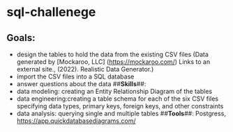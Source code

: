 # sql-challenege
## **Goals**: 
- design the tables to hold the data from the existing CSV files (Data generated by [Mockaroo, LLC] (https://mockaroo.com/) Links to an external site., (2022). Realistic Data Generator.)
- import the CSV files into a SQL database
- answer questions about the data
##**Skills**##: 
- data modeling: creating an Entity Relationship Diagram of the tables
- data engineering:creating a table schema for each of the six CSV files specifying data types, primary keys, foreign keys, and other constraints
- data analysis: querying single and multiple tables
##**Tools**##: Postgress, https://app.quickdatabasediagrams.com/ 
